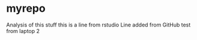 # myrepo
Analysis of this stuff
this is a line from rstudio
Line added from GitHub
test from laptop 2